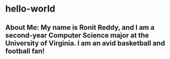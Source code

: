 # hello-world
## About Me: My name is Ronit Reddy, and I am a second-year Computer Science major at the University of Virginia. I am an avid basketball and football fan!
